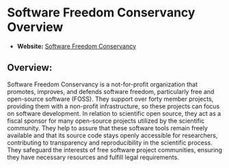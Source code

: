 # Software Freedom Conservancy Overview

- **Website:** [Software Freedom Conservancy](https://sfconservancy.org/)

## Overview:

Software Freedom Conservancy is a not-for-profit organization that promotes, improves, and defends software freedom, particularly free and open-source software (FOSS). They support over forty member projects, providing them with a non-profit infrastructure, so these projects can focus on software development. In relation to scientific open source, they act as a fiscal sponsor for many open-source projects utilized by the scientific community. They help to assure that these software tools remain freely available and that its source code stays openly accessible for researchers, contributing to transparency and reproducibility in the scientific process. They safeguard the interests of free software project communities, ensuring they have necessary resources and fulfill legal requirements. 
